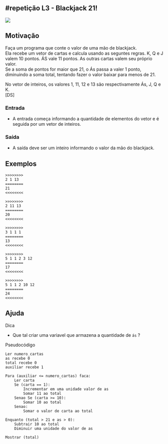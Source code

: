 ## #repetição L3 - Blackjack 21!


![](https://raw.githubusercontent.com/qxcodefup/arcade/master/base/063/__capa.jpg)

## Motivação

Faça um programa que conte o valor de uma mão de blackjack.  
Ela recebe um vetor de cartas e calcula usando as seguntes regras. K, Q e J valem 10 pontos. ÁS vale 11 pontos. As outras cartas valem seu próprio valor.  
Se a soma de pontos for maior que 21, o Ás passa a valer 1 ponto, diminuindo a soma total, tentando fazer o valor baixar para menos de 21.  
  
No vetor de inteiros, os valores 1, 11, 12 e 13 são respectivamente Ás, J, Q e K.  
\[DS\]

### Entrada

- A entrada começa informando a quantidade de elementos do vetor e é seguida por um vetor de inteiros.  

### Saída

- A saída deve ser um inteiro informando o valor da mão do blackjack.

## Exemplos

```
>>>>>>>>
2 1 13
========
21
<<<<<<<<

>>>>>>>>
2 11 13
========
20
<<<<<<<<

>>>>>>>>
3 1 1 1
========
13
<<<<<<<<

>>>>>>>>
5 1 1 2 3 12
========
17
<<<<<<<<

>>>>>>>>
5 1 1 2 10 12  
========
24
<<<<<<<<
```

## Ajuda

Dica

- Que tal criar uma variavel que armazena a quantidade de `ás` ?

Pseudocódigo
```
Ler numero_cartas
as recebe 0
total recebe 0
auxiliar recebe 1

Para (auxiliar <= numero_cartas) faca:
    Ler carta
    Se (carta == 1):
        Incrementar em uma unidade valor de as
        Somar 11 ao total
    Senao Se (carta >= 10):
        Somar 10 ao total
    Senao:
        Somar o valor de carta ao total

Enquanto (total > 21 e as > 0):
    Subtrair 10 ao total
    Diminuir uma unidade do valor de as

Mostrar (total)
```